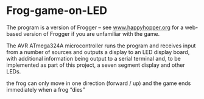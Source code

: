 # Frog-game-on-LED
 The program is a version of Frogger – see www.happyhopper.org for a web-based version of Frogger if you are
unfamiliar with the game.

The AVR ATmega324A microcontroller runs the program and receives input from a number of sources and outputs a 
display to an LED display board, with additional information being output to a serial terminal and, to be implemented 
as part of this project, a seven segment display and other LEDs.

the frog can only move in one direction (forward / up) and the game ends immediately when a frog “dies”
